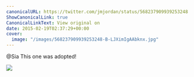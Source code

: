 ```yaml
---
canonicalURL: https://twitter.com/jmjordan/status/568237909939253248
ShowCanonicalLink: true
CanonicalLinkText: View original on
date: 2015-02-19T02:37:29+00:00
cover:
  image: "/images/568237909939253248-B-LJXimIgAAbknx.jpg"
---
```

@Sia This one was adopted! 

![](/images/568237909939253248-B-LJXimIgAAbknx.jpg)
